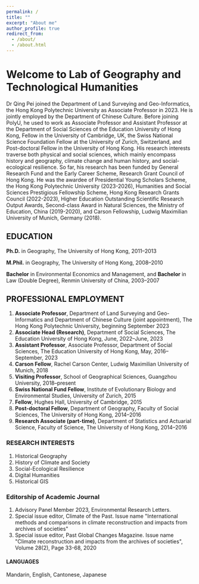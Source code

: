 ```yaml
---
permalink: /
title: ""
excerpt: "About me"
author_profile: true
redirect_from: 
  - /about/
  - /about.html
---
```


# Welcome to Lab of Geography and Technological Humanities

Dr Qing Pei joined the Department of Land Surveying and Geo-Informatics, the Hong Kong Polytechnic University as Associate Professor in 2023. He is jointly employed by the Department of Chinese Culture. Before joining PolyU, he used to work as Associate Professor and Assistant Professor at the Department of Social Sciences of the Education University of Hong Kong, Fellow in the University of Cambridge, UK, the Swiss National Science Foundation Fellow at the University of Zurich, Switzerland, and Post-doctoral Fellow in the University of Hong Kong. His research interests traverse both physical and social sciences, which mainly encompass history and geography, climate change and human history, and social-ecological resilience. So far, his research has been funded by General Research Fund and the Early Career Scheme, Research Grant Council of Hong Kong. He was the awardee of Presidential Young Scholars Scheme, the Hong Kong Polytechnic University (2023-2026), Humanities and Social Sciences Prestigious Fellowship Scheme, Hong Kong Research Grants Council (2022-2023), Higher Education Outstanding Scientific Research Output Awards, Second-class Award in Natural Sciences, the Ministry of Education, China (2019-2020), and Carson Fellowship, Ludwig Maximilian University of Munich, Germany (2018).

## EDUCATION

**Ph.D.** in Geography, The University of Hong Kong, 2011–2013

**M.Phil.** in Geography, The University of Hong Kong, 2008–2010

**Bachelor** in Environmental Economics and Management, and **Bachelor** in Law (Double Degree), Renmin University of China, 2003–2007


## PROFESSIONAL EMPLOYMENT

1. **Associate Professor**, Department of Land Surveying and Geo-Informatics and Department of Chinese Culture (joint appointment), The Hong Kong Polytechnic University, beginning September 2023
1. **Associate Head (Research)**, Department of Social Sciences, The Education University of Hong Kong, June, 2022–June, 2023
1. **Assistant Professor**, Associate Professor, Department of Social Sciences, The Education University of Hong Kong, May, 2016–September, 2023
1. **Carson Fellow**, Rachel Carson Center, Ludwig Maximilian University of Munich, 2018
1. **Visiting Professor**, School of Geographical Sciences, Guangzhou University, 2018–present 
1. **Swiss National Fund Fellow**, Institute of Evolutionary Biology and Environmental Studies, University of Zurich, 2015
1. **Fellow**, Hughes Hall, University of Cambridge, 2015
1. **Post-doctoral Fellow**, Department of Geography, Faculty of Social Sciences, The University of Hong Kong, 2014–2016
1. **Research Associate (part-time)**, Department of Statistics and Actuarial Science, Faculty of Science, The University of Hong Kong, 2014–2016 
   	

### RESEARCH INTERESTS

1. Historical Geography
1. History of Climate and Society
1. Social-Ecological Resilience
1. Digital Humanities
1. Historical GIS

### Editorship of Academic Journal

1.	Advisory Panel Member 2023, Environmental Research Letters. 
2.	Special issue editor, Climate of the Past. Issue name "International methods and comparisons in climate reconstruction and impacts from archives of societies"
3.	Special issue editor, Past Global Changes Magazine. Issue name "Climate reconstruction and impacts from the archives of societies", Volume 28(2), Page 33-68, 2020

#### LANGUAGES

Mandarin, English, Cantonese, Japanese


